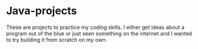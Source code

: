 # Java-projects
These are projects to practice my coding skills. I either get ideas about a program out of the blue or just seen something on the internet and I wanted to try building it from scratch on my own.
